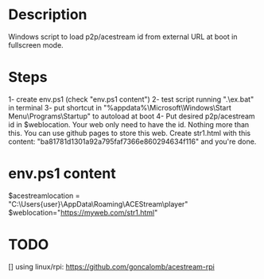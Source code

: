 # Description
Windows script to load p2p/acestream id from external URL at boot in fullscreen mode.

# Steps
1- create env.ps1 (check "env.ps1 content")
2- test script running ".\ex.bat" in terminal
3- put shortcut in "%appdata%\Microsoft\Windows\Start Menu\Programs\Startup" to autoload at boot
4- Put desired p2p/acestream id in $weblocation. Your web only need to have the id. Nothing more than this. You can use github pages to store this web. Create str1.html with this content: "ba81781d1301a92a795faf7366e860294634f116" and you're done.

# env.ps1 content 
$acestreamlocation = "C:\Users\{user}\AppData\Roaming\ACEStream\player"
$weblocation="https://myweb.com/str1.html"

# TODO 
[] using linux/rpi: https://github.com/goncalomb/acestream-rpi
